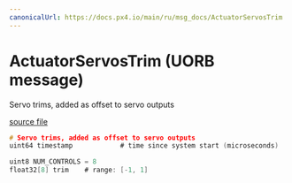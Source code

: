 ```yaml
---
canonicalUrl: https://docs.px4.io/main/ru/msg_docs/ActuatorServosTrim
---
```


# ActuatorServosTrim (UORB message)

Servo trims, added as offset to servo outputs

[source file](https://github.com/PX4/PX4-Autopilot/blob/release/1.14/msg/ActuatorServosTrim.msg)

```c
# Servo trims, added as offset to servo outputs
uint64 timestamp            # time since system start (microseconds)

uint8 NUM_CONTROLS = 8
float32[8] trim    # range: [-1, 1]

```
